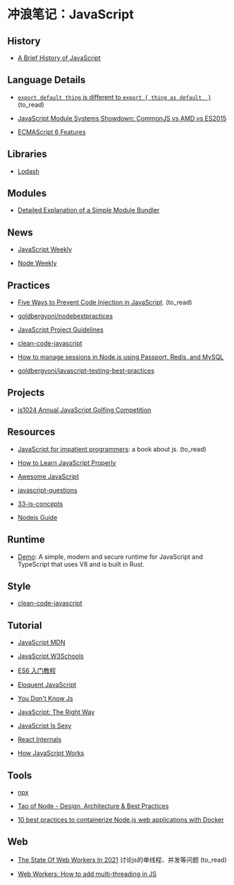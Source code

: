 # 冲浪笔记：JavaScript

## History

- [A Brief History of JavaScript][h1]

  [h1]: https://auth0.com/blog/a-brief-history-of-javascript/

## Language Details

- [`export default thing` is different to `export { thing as default  }`][l1] (to_read)
- [JavaScript Module Systems Showdown: CommonJS vs AMD vs ES2015][l2]
- [ECMAScript 6 Features][l3]

  [l1]: https://jakearchibald.com/2021/export-default-thing-vs-thing-as-default/
  [l2]: https://auth0.com/blog/javascript-module-systems-showdown/
  [l3]: https://github.com/lukehoban/es6features

## Libraries

- [Lodash][li1]

  [li1]: https://lodash.com/

## Modules

- [Detailed Explanation of a Simple Module Bundler][m1]

  [m1]: https://github.com/ronami/minipack

## News

- [JavaScript Weekly][n1]
- [Node Weekly][n2]

  [n1]: https://javascriptweekly.com/issues
  [n2]: https://nodeweekly.com/issues

## Practices

- [Five Ways to Prevent Code Injection in JavaScript][pr1]. (to_read)
- [goldbergyoni/nodebestpractices][pr2]
- [JavaScript Project Guidelines][pr3]
- [clean-code-javascript][pr4]
- [How to manage sessions in Node.js using Passport, Redis, and MySQL][pr5]
- [goldbergyoni/javascript-testing-best-practices][pr6]

  [pr1]: https://snyk.io/blog/5-ways-to-prevent-code-injection-in-javascript-and-node-js/
  [pr2]: https://github.com/goldbergyoni/nodebestpractices
  [pr3]: https://github.com/elsewhencode/project-guidelines
  [pr4]: https://github.com/ryanmcdermott/clean-code-javascript
  [pr5]: https://arctype.com/blog/node-session/
  [pr6]: https://github.com/goldbergyoni/javascript-testing-best-practices#readme

## Projects

- [js1024 Annual JavaScript Golfing Competition][proj1]

  [proj1]: https://js1024.fun/

## Resources

- [JavaScript for impatient programmers][re1]: a book about js. (to_read)
- [How to Learn JavaScript Properly][re2]
- [Awesome JavaScript][re3]
- [javascript-questions][re4]
- [33-js-concepts][re5]
- [Nodejs Guide][re6]

  [re1]: https://exploringjs.com/impatient-js/toc.html
  [re2]: http://javascriptissexy.com/how-to-learn-javascript-properly/
  [re3]: https://github.com/sorrycc/awesome-javascript
  [re4]: https://github.com/lydiahallie/javascript-questions
  [re5]: https://github.com/leonardomso/33-js-concepts
  [re6]: https://nodejs.org/en/docs/guides

## Runtime

- [Demo][rt1]: A simple, modern and secure runtime for JavaScript and TypeScript that uses V8 and is built in Rust.

  [rt1]: https://deno.land/

## Style

- [clean-code-javascript][s1]

  [s1]: https://github.com/ryanmcdermott/clean-code-javascript

## Tutorial

- [JavaScript MDN][t1]
- [JavaScript W3Schools][t2]
- [ES6 入门教程][t3]
- [Eloquent JavaScript][t4]
- [You Don't Know Js][t5]
- [JavaScript: The Right Way][t6]
- [JavaScript Is Sexy][t7]
- [React Internals][t8]
- [How JavaScript Works][t9]

  [t1]: https://developer.mozilla.org/en-US/docs/Web/JavaScript
  [t2]: https://www.w3schools.com/js/default.asp
  [t3]: https://es6.ruanyifeng.com/
  [t4]: https://eloquentjavascript.net/
  [t5]: https://github.com/getify/You-Dont-Know-JS
  [t6]: http://jstherightway.org/
  [t7]: http://javascriptissexy.com/
  [t8]: https://mattgreer.dev/articles/react-internals-part-one-basic-rendering/
  [t9]: https://blog.sessionstack.com/tagged/tutorial

## Tools

- [npx][tool1]
- [Tao of Node - Design, Architecture & Best Practices][tool2]
- [10 best practices to containerize Node.js web applications with Docker][tool3]

  [tool1]: https://www.npmjs.com/package/npx
  [tool2]: https://alexkondov.com/tao-of-node/
  [tool3]: https://snyk.io/blog/10-best-practices-to-containerize-nodejs-web-applications-with-docker

## Web

- [The State Of Web Workers In 2021][w1] 讨论js的单线程、并发等问题 (to_read)
- [Web Workers: How to add multi-threading in JS][w2]

  [w1]: https://www.smashingmagazine.com/2021/06/web-workers-2021/
  [w2]: https://www.loginradius.com/blog/async/adding-multi-threading-to-javascript-using-web-workers/
